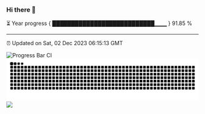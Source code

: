 ### Hi there 👋

⏳ Year progress { ███████████████████████████▁▁▁ } 91.85 %

---

⏰ Updated on Sat, 02 Dec 2023 06:15:13 GMT

![Progress Bar CI](https://github.com/liununu/liununu/workflows/Progress%20Bar%20CI/badge.svg)![](https://raw.githubusercontent.com/L1cardo/L1cardo/main/assets/github-contribution-grid-snake.svg)![](https://raw.githubusercontent.com/seesaws/seesaws/main/assets/github-contribution-grid-snake.svg)
